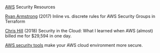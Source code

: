 
[AWS](https://aws.amazon.com/security/security-resources/)
Security Resources

[Ryan Armstrong](http://cavaliercoder.com/blog/inline-vs-discrete-security-groups-in-terraform.html)
(2017) Inline vs. discrete rules for AWS Security Groups in Terraform

[Chris Hill](https://medium.com/devopslinks/security-in-the-cloud-what-i-learned-when-aws-almost-billed-me-for-29-594-in-one-day-f234cbeb8100)
(2018) Security in the Cloud: What I learned when AWS (almost) billed me for $29,594 in one day.

[AWS security tools](https://github.com/toniblyx/my-arsenal-of-aws-security-tools)
make your AWS cloud environment more secure.
